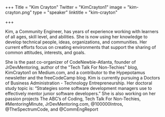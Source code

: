 +++
Title = "Kim Crayton"
Twitter = "KimCrayton1"
image = "kim-crayton.png"
type = "speaker"
linktitle = "kim-crayton"

+++


Kim, a Community Engineer, has years of experience working with learners of all ages, skill level, and abilities. She is now using her knowledge to develop technical people, ideas, organizations, and communities. Her current efforts focus on creating environments that support the sharing of common attitudes, interests, and goals. 

She is the past co-organizer of CodeNewbie-Atlanta, founder of JrDevMentoring, author of the "Tech Talk For Non-Techies" blog, KimCrayton1 on Medium.com, and a contributor to the Hypepotamus newsletter and the freeCodeCamp blog. Kim is currently pursuing a Doctors of Business Administration - Technology Entrepreneurship. Her doctoral study topic is: “Strategies some software development managers use to effectively mentor junior software developers.” She is also working on her passion projects The ABC’s of Coding, Tech Talk For Non-Techies, #MentoringMinute, JrDevMentoring.com, @100000Intros, @TheSpectrumCode, and @CommEngReport
